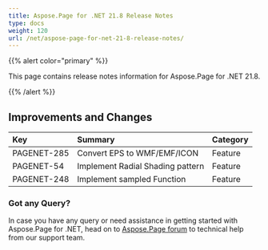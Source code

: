 ```yaml
---
title: Aspose.Page for .NET 21.8 Release Notes
type: docs
weight: 120
url: /net/aspose-page-for-net-21-8-release-notes/
---
```


{{% alert color="primary" %}}

This page contains release notes information for Aspose.Page for .NET 21.8.

{{% /alert %}}
## **Improvements and Changes**

|**Key**|**Summary**|**Category**|
| :- | :- | :- |
|PAGENET-285|Convert EPS to WMF/EMF/ICON|Feature|
|PAGENET-54|Implement Radial Shading pattern|Feature|
|PAGENET-248|Implement sampled Function|Feature|

### **Got any Query?**
In case you have any query or need assistance in getting started with Aspose.Page for .NET, head on to [Aspose.Page forum](https://forum.aspose.com/c/page) to technical help from our support team.
